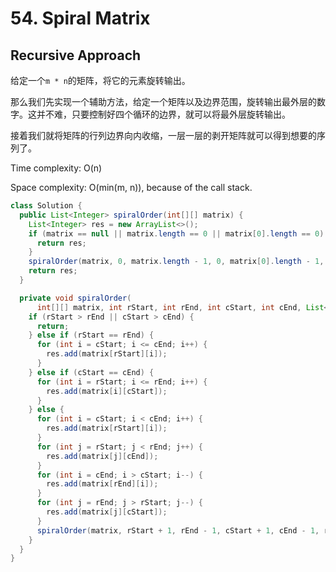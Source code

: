 # 54. Spiral Matrix

## Recursive Approach

给定一个`m * n`的矩阵，将它的元素旋转输出。

那么我们先实现一个辅助方法，给定一个矩阵以及边界范围，旋转输出最外层的数字。这并不难，只要控制好四个循环的边界，就可以将最外层旋转输出。

接着我们就将矩阵的行列边界向内收缩，一层一层的剥开矩阵就可以得到想要的序列了。

Time complexity: O(n)

Space complexity: O(min(m, n)), because of the call stack.

```java
class Solution {
  public List<Integer> spiralOrder(int[][] matrix) {
    List<Integer> res = new ArrayList<>();
    if (matrix == null || matrix.length == 0 || matrix[0].length == 0) {
      return res;
    }
    spiralOrder(matrix, 0, matrix.length - 1, 0, matrix[0].length - 1, res);
    return res;
  }

  private void spiralOrder(
      int[][] matrix, int rStart, int rEnd, int cStart, int cEnd, List<Integer> res) {
    if (rStart > rEnd || cStart > cEnd) {
      return;
    } else if (rStart == rEnd) {
      for (int i = cStart; i <= cEnd; i++) {
        res.add(matrix[rStart][i]);
      }
    } else if (cStart == cEnd) {
      for (int i = rStart; i <= rEnd; i++) {
        res.add(matrix[i][cStart]);
      }
    } else {
      for (int i = cStart; i < cEnd; i++) {
        res.add(matrix[rStart][i]);
      }
      for (int j = rStart; j < rEnd; j++) {
        res.add(matrix[j][cEnd]);
      }
      for (int i = cEnd; i > cStart; i--) {
        res.add(matrix[rEnd][i]);
      }
      for (int j = rEnd; j > rStart; j--) {
        res.add(matrix[j][cStart]);
      }
      spiralOrder(matrix, rStart + 1, rEnd - 1, cStart + 1, cEnd - 1, res);
    }
  }
}
```